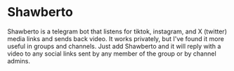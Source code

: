 Shawberto
=========
Shawberto is a telegram bot that listens for tiktok, instagram, and X (twitter) media links and sends back video. It works privately, but I've found it more useful in groups and channels. Just add Shawberto and it will reply with a video to any social links sent by any member of the group or by channel admins.

